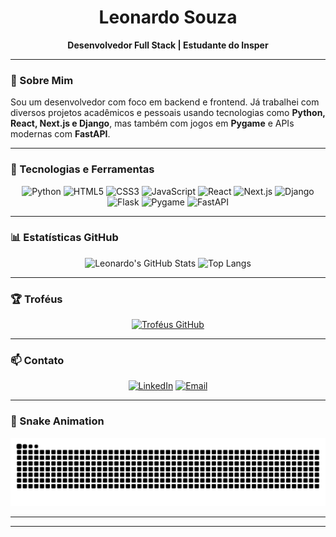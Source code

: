 <h1 align="center">Leonardo Souza</h1>

<p align="center">
  <strong>Desenvolvedor Full Stack | Estudante do Insper</strong>
</p>

---

### 🧠 Sobre Mim

Sou um desenvolvedor com foco em backend e frontend. Já trabalhei com diversos projetos acadêmicos e pessoais usando tecnologias como **Python, React, Next.js e Django**, mas também com jogos em **Pygame** e APIs modernas com **FastAPI**.

---

### 🚀 Tecnologias e Ferramentas

<div align="center">
  
  ![Python](https://img.shields.io/badge/Python-3776AB?style=for-the-badge&logo=python&logoColor=white)
  ![HTML5](https://img.shields.io/badge/HTML5-E34F26?style=for-the-badge&logo=html5&logoColor=white)
  ![CSS3](https://img.shields.io/badge/CSS3-1572B6?style=for-the-badge&logo=css3&logoColor=white)
  ![JavaScript](https://img.shields.io/badge/JavaScript-F7DF1E?style=for-the-badge&logo=javascript&logoColor=black)
  ![React](https://img.shields.io/badge/React-20232A?style=for-the-badge&logo=react&logoColor=61DAFB)
  ![Next.js](https://img.shields.io/badge/Next.js-000000?style=for-the-badge&logo=nextdotjs&logoColor=white)
  ![Django](https://img.shields.io/badge/Django-092E20?style=for-the-badge&logo=django&logoColor=white)
  ![Flask](https://img.shields.io/badge/Flask-000000?style=for-the-badge&logo=flask&logoColor=white)
  ![Pygame](https://img.shields.io/badge/Pygame-1E90FF?style=for-the-badge&logo=pygame&logoColor=white)
  ![FastAPI](https://img.shields.io/badge/FastAPI-009688?style=for-the-badge&logo=fastapi&logoColor=white)
  
</div>

---

### 📊 Estatísticas GitHub

<div align="center">

  ![Leonardo's GitHub Stats](https://github-readme-stats.vercel.app/api?username=souzxxx&show_icons=true&theme=dracula)
  ![Top Langs](https://github-readme-stats.vercel.app/api/top-langs/?username=souzxxx&layout=compact&theme=dracula)

</div>

---

### 🏆 Troféus

<div align="center">

  [![Troféus GitHub](https://github-profile-trophy.vercel.app/?username=souzxxx&theme=onedark&margin-w=10&no-frame=true)](https://github.com/ryo-ma/github-profile-trophy)

</div>

---

### 📫 Contato

<div align="center">

[![LinkedIn](https://img.shields.io/badge/-LinkedIn-0077B5?style=for-the-badge&logo=linkedin&logoColor=white)](https://www.linkedin.com/in/seu-usuario)
[![Email](https://img.shields.io/badge/-Email-D14836?style=for-the-badge&logo=gmail&logoColor=white)](mailto:leonardosouzasilva9@gmail.com)

</div>

---

### 🐍 Snake Animation

<div align="center">

<picture>
  <source media="(prefers-color-scheme: dark)" srcset="https://raw.githubusercontent.com/souzxxx/souzxxx/output/github-contribution-grid-snake-dark.svg">
  <source media="(prefers-color-scheme: light)" srcset="https://raw.githubusercontent.com/souzxxx/souzxxx/output/github-contribution-grid-snake.svg">
  <img alt="github contribution grid snake animation" src="https://raw.githubusercontent.com/souzxxx/souzxxx/output/github-contribution-grid-snake.svg">
</picture>

</div>

---

---

